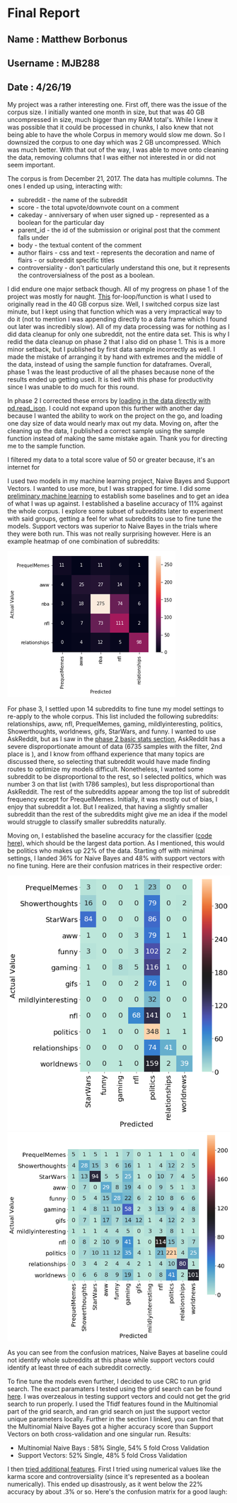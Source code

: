# Final Report

## Name : Matthew Borbonus
## Username : MJB288
## Date : 4/26/19

My project was a rather interesting one. First off, there was the issue of the corpus size. I initially wanted one month in size, but that was 40 GB uncompressed in size, much bigger than my RAM total's. While I knew it was possible that it could be processed in chunks, I also knew that not being able to have the whole Corpus in memory would slow me down. So I downsized the corpus to one day which was 2 GB uncompressed. Which was much better. With that out of the way, I was able to move onto cleaning the data, removing columns that I was either not interested in or did not seem important. 

The corpus is from December 21, 2017. The data has multiple columns. The ones I ended up using, interacting with:

* subreddit - the name of the subreddit
* score - the total upvote/downvote count on a comment
* cakeday - anniversary of when user signed up - represented as a boolean for the particular day
* parent_id - the id of the submission or original post that the comment falls under
* body - the textual content of the comment
* author flairs - css and text - represents the decoration and name of flairs - or subreddit specific titles
* controversiality - don't particularly understand this one, but it represents the controversialness of the post as a boolean.

I did endure one major setback though. All of my progress on phase 1 of the project was mostly for naught. [This](https://nbviewer.jupyter.org/github/Data-Science-for-Linguists-2019/Reddit-Comment-Analysis/blob/master/legacy_notebooks/project-explore.ipynb#corpus) for-loop/function is what I used to originally read in the 40 GB corpus size. Well, I switched corpus size last minute, but I kept using that function which was a very impractical way to do it (not to mention I was appending directly to a data frame which I found out later was incredibly slow). All of my data processing was for nothing as I did data cleanup for only one subreddit, not the entire data set. This is why I redid the data cleanup on phase 2 that I also did on phase 1. This is a more minor setback, but I published by first data sample incorrectly as well. I made the mistake of arranging it by hand with extremes and the middle of the data, instead of using the sample function for dataframes. Overall, phase 1 was the least productive of all the phases because none of the results ended up getting used. It is tied with this phase for productivity since I was unable to do much for this round.

In phase 2 I corrected these errors by [loading in the data directly with pd.read_json](https://nbviewer.jupyter.org/github/Data-Science-for-Linguists-2019/Reddit-Comment-Analysis/blob/master/legacy_notebooks/phase2_exploration.ipynb#dataacq). I could not expand upon this further with another day because I wanted the ability to work on the project on the go, and loading one day size of data would nearly max out my data. Moving on, after the cleaning up the data, I published a correct sample using the sample function instead of making the same mistake again. Thank you for directing me to the sample function.

I filtered my data to a total score value of 50 or greater because, it's an internet for

I used two models in my machine learning project, Naive Bayes and Support Vectors. I wanted to use more, but I was strapped for time. I did some [preliminary machine learning](https://nbviewer.jupyter.org/github/Data-Science-for-Linguists-2019/Reddit-Comment-Analysis/blob/master/legacy_notebooks/phase2_exploration.ipynb#machinelearn) to establish some baselines and to get an idea of what I was up against. I established a baseline accuracy of 11% against the whole corpus. I explore some subset of subreddits later to experiment with said groups, getting a feel for what subreddits to use to fine tune the models. Support vectors was superior to Naive Bayes in the trials where they were both run. This was not really surprising however. Here is an example heatmap of one combination of subreddits:

![png](images/lastsupportvectors.png) 

For phase 3, I settled upon 14 subreddits to fine tune my model settings to re-apply to the whole corpus. This list included the following subreddits: relationships, aww, nfl, PrequelMemes, gaming, mildlyinteresting, politics, Showerthoughts, worldnews, gifs, StarWars, and funny. I wanted to use AskReddit, but as I saw in the [phase 2 basic stats section](https://nbviewer.jupyter.org/github/Data-Science-for-Linguists-2019/Reddit-Comment-Analysis/blob/master/legacy_notebooks/phase2_exploration.ipynb#stats), AskReddit has a severe disproportionate amount of data (6735 samples with the filter, 2nd place is ), and I know from offhand experience that many topics are discussed there, so selecting that subreddit would have made finding routes to optimize my models difficult. Nonetheless, I wanted some subreddit to be disproportional to the rest, so I selected politics, which was number 3 on that list (with 1786 samples), but less disproportional than AskReddit. The rest of the subreddits appear among the top  list of subreddit frequency except for PrequelMemes. Initially, it was mostly out of bias, I enjoy that subreddit a lot. But I realized, that having a slightly smaller subreddit than the rest of the subreddits might give me an idea if the model would struggle to classify smaller subreddits naturally.

Moving on, I established the baseline accuracy for the classifier ([code here](https://nbviewer.jupyter.org/github/Data-Science-for-Linguists-2019/Reddit-Comment-Analysis/blob/master/legacy_notebooks/phase3progress.ipynb#baseline)), which should be the largest data portion. As I mentioned, this would be politics who makes up 22% of the data. Starting off with minimal settings, I landed 36% for Naive Bayes and 48% with support vectors with no fine tuning. Here are their confusion matrices in their respective order:

![png](images/firstseriousNB.png) 
![png](images/firstseriousSVC.png)

As you can see from the confusion matrices, Naive Bayes at baseline could not identify whole subreddits at this phase while support vectors could identify at least three of each subreddit correctly.

To fine tune the models even further, I decided to use CRC to run grid search. The exact paramaters I tested using the grid search can be found [here](https://nbviewer.jupyter.org/github/Data-Science-for-Linguists-2019/Reddit-Comment-Analysis/blob/master/legacy_notebooks/phase3progress.ipynb#optimal). I was overzealous in testing support vectors and could not get the grid search to run properly. I used the Tfidf features found in the Multinomial part of the grid search, and ran grid search on just the support vector unique parameters locally. Further in the section I linked, you can find that the Multinomial Naive Bayes got a higher accuracy score than Support Vectors on both cross-validation and one singular run. Results:
* Multinomial Naive Bays : 58% Single, 54% 5 fold Cross Validation
* Support Vectors: 52% Single, 48% 5 fold Cross Validation

I then [tried additional features](https://nbviewer.jupyter.org/github/Data-Science-for-Linguists-2019/Reddit-Comment-Analysis/blob/master/legacy_notebooks/phase3progress.ipynb#features). First I tried using numerical values like the karma score and controversiality (since it's represented as a boolean numerically). This ended up disastrously, as it went below the 22% accuracy by about .3% or so. Here's the confusion matrix for a good laugh:

